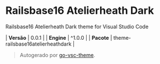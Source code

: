 # Railsbase16 Atelierheath Dark

Railsbase16 Atelierheath Dark theme for Visual Studio Code

| **Versão** | 0.0.1 |
| **Engine** | ^1.0.0 |
| **Pacote** | theme-railsbase16atelierheathdark |

> Autogerado por [go-vsc-theme](https://github.com/natalbu/go-vsc-theme).
